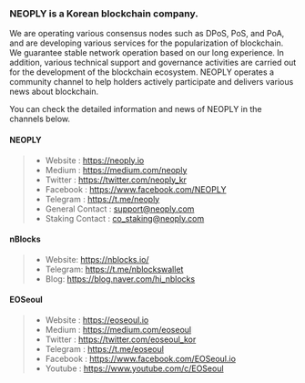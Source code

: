 ### NEOPLY is a Korean blockchain company.

We are operating various consensus nodes such as DPoS, PoS, and PoA, and are developing various services for the popularization of blockchain.
We guarantee stable network operation based on our long experience.
In addition, various technical support and governance activities are carried out for the development of the blockchain ecosystem.
NEOPLY operates a community channel to help holders actively participate and delivers various news about blockchain.

You can check the detailed information and news of NEOPLY in the channels below.



#### NEOPLY
> * Website : https://neoply.io
> * Medium : https://medium.com/neoply
> * Twitter : https://twitter.com/neoply_kr
> * Facebook : https://www.facebook.com/NEOPLY
> * Telegram : https://t.me/neoply
> * General Contact : support@neoply.com
> * Staking Contact : co_staking@neoply.com


#### nBlocks
> * Website: https://nblocks.io/
> * Telegram: https://t.me/nblockswallet
> * Blog: https://blog.naver.com/hi_nblocks


#### EOSeoul
> * Website : https://eoseoul.io
> * Medium : https://medium.com/eoseoul
> * Twitter : https://twitter.com/eoseoul_kor
> * Telegram : https://t.me/eoseoul
> * Facebook : https://www.facebook.com/EOSeoul.io
> * Youtube : https://www.youtube.com/c/EOSeoul
